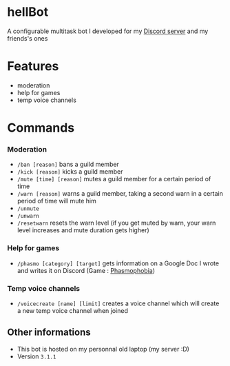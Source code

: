 # hellBot

A configurable multitask bot I developed for my [Discord server](https://discord.gg/M9CvPvd42H) and my friends's ones

# Features

- moderation
- help for games
- temp voice channels

# Commands

### Moderation

- `/ban [reason]` bans a guild member
- `/kick [reason]` kicks a guild member
- `/mute [time] [reason]` mutes a guild member for a certain period of time
- `/warn [reason]` warns a guild member, taking a second warn in a certain period of time will mute him
- `/unmute`
- `/unwarn`
- `/resetwarn` resets the warn level (if you get muted by warn, your warn level increases and mute duration gets higher)

### Help for games

- `/phasmo [category] [target]` gets information on a Google Doc I wrote and writes it on Discord (Game : [Phasmophobia](https://store.steampowered.com/app/739630/Phasmophobia/))

### Temp voice channels

- `/voicecreate [name] [limit]` creates a voice channel which will create a new temp voice channel when joined


## Other informations

- This bot is hosted on my personnal old laptop (my server :D)
- Version `3.1.1`
